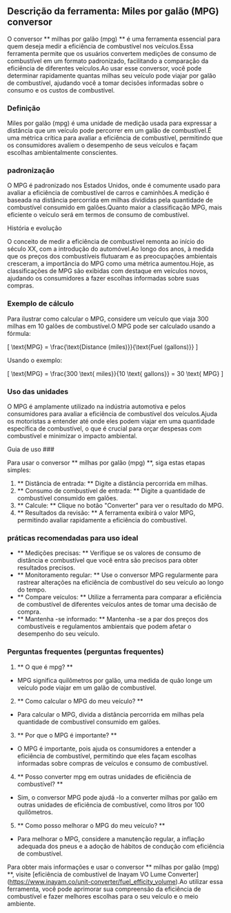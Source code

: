 ## Descrição da ferramenta: Miles por galão (MPG) conversor

O conversor ** milhas por galão (mpg) ** é uma ferramenta essencial para quem deseja medir a eficiência de combustível nos veículos.Essa ferramenta permite que os usuários convertem medições de consumo de combustível em um formato padronizado, facilitando a comparação da eficiência de diferentes veículos.Ao usar esse conversor, você pode determinar rapidamente quantas milhas seu veículo pode viajar por galão de combustível, ajudando você a tomar decisões informadas sobre o consumo e os custos de combustível.

### Definição

Miles por galão (mpg) é uma unidade de medição usada para expressar a distância que um veículo pode percorrer em um galão de combustível.É uma métrica crítica para avaliar a eficiência de combustível, permitindo que os consumidores avaliem o desempenho de seus veículos e façam escolhas ambientalmente conscientes.

### padronização

O MPG é padronizado nos Estados Unidos, onde é comumente usado para avaliar a eficiência de combustível de carros e caminhões.A medição é baseada na distância percorrida em milhas divididas pela quantidade de combustível consumido em galões.Quanto maior a classificação MPG, mais eficiente o veículo será em termos de consumo de combustível.

História e evolução

O conceito de medir a eficiência de combustível remonta ao início do século XX, com a introdução do automóvel.Ao longo dos anos, à medida que os preços dos combustíveis flutuaram e as preocupações ambientais cresceram, a importância do MPG como uma métrica aumentou.Hoje, as classificações de MPG são exibidas com destaque em veículos novos, ajudando os consumidores a fazer escolhas informadas sobre suas compras.

### Exemplo de cálculo

Para ilustrar como calcular o MPG, considere um veículo que viaja 300 milhas em 10 galões de combustível.O MPG pode ser calculado usando a fórmula:

\[ \text{MPG} = \frac{\text{Distance (miles)}}{\text{Fuel (gallons)}} \]

Usando o exemplo:

\[ \text{MPG} = \frac{300 \text{ miles}}{10 \text{ gallons}} = 30 \text{ MPG} \]

### Uso das unidades

O MPG é amplamente utilizado na indústria automotiva e pelos consumidores para avaliar a eficiência de combustível dos veículos.Ajuda os motoristas a entender até onde eles podem viajar em uma quantidade específica de combustível, o que é crucial para orçar despesas com combustível e minimizar o impacto ambiental.

Guia de uso ###

Para usar o conversor ** milhas por galão (mpg) **, siga estas etapas simples:

1. ** Distância de entrada: ** Digite a distância percorrida em milhas.
2. ** Consumo de combustível de entrada: ** Digite a quantidade de combustível consumido em galões.
3. ** Calcule: ** Clique no botão "Converter" para ver o resultado do MPG.
4. ** Resultados da revisão: ** A ferramenta exibirá o valor MPG, permitindo avaliar rapidamente a eficiência do combustível.

### práticas recomendadas para uso ideal

- ** Medições precisas: ** Verifique se os valores de consumo de distância e combustível que você entra são precisos para obter resultados precisos.
- ** Monitoramento regular: ** Use o conversor MPG regularmente para rastrear alterações na eficiência de combustível do seu veículo ao longo do tempo.
- ** Compare veículos: ** Utilize a ferramenta para comparar a eficiência de combustível de diferentes veículos antes de tomar uma decisão de compra.
- ** Mantenha -se informado: ** Mantenha -se a par dos preços dos combustíveis e regulamentos ambientais que podem afetar o desempenho do seu veículo.

### Perguntas frequentes (perguntas frequentes)

1. ** O que é mpg? **
- MPG significa quilômetros por galão, uma medida de quão longe um veículo pode viajar em um galão de combustível.

2. ** Como calcular o MPG do meu veículo? **
- Para calcular o MPG, divida a distância percorrida em milhas pela quantidade de combustível consumido em galões.

3. ** Por que o MPG é importante? **
- O MPG é importante, pois ajuda os consumidores a entender a eficiência de combustível, permitindo que eles façam escolhas informadas sobre compras de veículos e consumo de combustível.

4. ** Posso converter mpg em outras unidades de eficiência de combustível? **
- Sim, o conversor MPG pode ajudá -lo a converter milhas por galão em outras unidades de eficiência de combustível, como litros por 100 quilômetros.

5. ** Como posso melhorar o MPG do meu veículo? **
- Para melhorar o MPG, considere a manutenção regular, a inflação adequada dos pneus e a adoção de hábitos de condução com eficiência de combustível.

Para obter mais informações e usar o conversor ** milhas por galão (mpg) **, visite [eficiência de combustível de Inayam VO Lume Converter] (https://www.inayam.co/unit-converter/fuel_efficity_volume).Ao utilizar essa ferramenta, você pode aprimorar sua compreensão da eficiência de combustível e fazer melhores escolhas para o seu veículo e o meio ambiente.